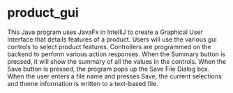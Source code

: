 # product_gui

This Java program uses JavaFx in IntelliJ to create a Graphical User Interface that details features of a product. Users will use the various gui controls to select product features. Controllers are programmed on the backend to perform various action responses. When the Summary button is pressed, it will show the summary of all the values in the controls. When the Save button is pressed, the program pops up the Save File Dialog box. When the user enters a file name and presses Save, the current selections and theme information is written to a text-based file. 
